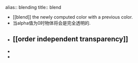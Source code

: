 alias:: blending
title:: blend

- [[blend]] the newly computed color with a previous color.
- 当alpha值为0时物体将会是完全透明的.
- ## [[order independent transparency]]
-
-